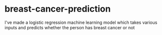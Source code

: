 # breast-cancer-prediction
I've made a logistic regression machine learning model which takes various inputs and predicts whether the person has breast cancer or not
